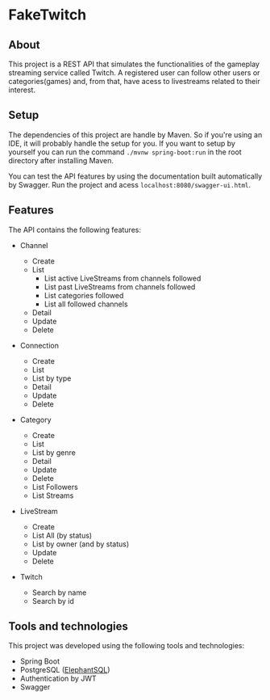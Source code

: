 # FakeTwitch

## About
This project is a REST API that simulates the functionalities of the gameplay streaming service called Twitch. 
A registered user can follow other users or categories(games) and, from that, have acess to livestreams related to their interest.

## Setup
The dependencies of this project are handle by Maven. So if you're using an IDE, it will probably handle the setup for you.
If you want to setup by yourself you can run the command `./mvnw spring-boot:run` in the root directory after installing Maven.

You can test the API features by using the documentation built automatically by Swagger. Run the project and acess `localhost:8080/swagger-ui.html`.

## Features

The API contains the following features:

- Channel
  - Create
  - List
    - List active LiveStreams from channels followed
    - List past LiveStreams from channels followed
    - List categories followed
    - List all followed channels
  - Detail
  - Update
  - Delete


- Connection
  - Create
  - List
  - List by type
  - Detail
  - Update
  - Delete

- Category
  - Create
  - List
  - List by genre
  - Detail
  - Update
  - Delete
  - List Followers
  - List Streams

- LiveStream
  - Create
  - List All (by status)
  - List by owner (and by status)
  - Update
  - Delete

- Twitch  
  - Search by name
  - Search by id

## Tools and technologies
This project was developed using the following tools and technologies:
- Spring Boot
- PostgreSQL ([ElephantSQL](https://www.elephantsql.com/))
- Authentication by JWT
- Swagger
